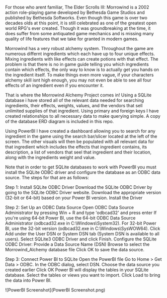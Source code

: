 For those who arent familiar, The Elder Scrolls III: Morrowind is a 2002 action role-playing game developed by Bethesda Game Studios and published by Bethesda Softworks. Even though this game is over two decades olds at this point, it is still celebrated as one of the greatest open world RPG's ever created. Though it was groundbreaking at the time, it does suffer from some antiquated game mechanics and is missing many quality of life features that we take for granted in modern games.

Morrowind has a very robust alchemy system. Throughout the game are numerous differnt ingredients which each have up to four unique effects. Mixing ingredients with like effects can create potions with that effect. The problem is that there is no in game guide telling you which ingredients contain which effects, the only way to know is to actually get you hands on the ingredient itself. To make things even more vague, if your characters alchemy skill isnt high enough, you may not even be able to see all four effects of an ingredient even if you encounter it.

That is where the Morrowind Alchemy Project comes in! Using a SQLite database i have stored all of the relevant data needed for searching ingredients, their effects, weights, values, and the vendors that sell unlimited supplies of that ingredient. Using primary and foreign keys I have created relationships to all necessary data to make querying simple. A copy of the database ERD diagram is included in this repo.

Using PowerBI I have created a dashboard allowing you to search for any ingredient in the game using the search bar/slicer located at the left of the screen. The other visuals will then be populated with all relevant data for that ingredient which includes the effects that ingredient contains, its description, a list of vendors that seel that ingredient and their location, along with the ingredients weight and value.

Note that in order to get SQLite databases to work with PowerBI you must install the SQLite ODBC driver and configure the database as an ODBC data source. The steps for that are as follows:

Step 1: Install SQLite ODBC Driver
Download the SQLite ODBC Driver by going to the SQLite ODBC Driver website.
Download the appropriate version (32-bit or 64-bit) based on your Power BI version.
Install the Driver

Step 2: Set Up an ODBC Data Source
Open ODBC Data Source Administrator by pressing Win + R and type 'odbcad32' and press enter
If you're using 64-bit Power BI, use the 64-bit ODBC Data Source Administrator (odbcad32.exe in C:\Windows\System32).
For 32-bit Power BI, use the 32-bit version (odbcad32.exe in C:\Windows\SysWOW64).
Click Add under the User DSN or System DSN tab (System DSN is available to all users).
Select SQLite3 ODBC Driver and click Finish.
Configure the SQLite ODBC Driver:
Provide a Data Source Name (DSN) 
Browse to select the Morrowind_Alchemy database file
Click OK to save the data source.

Step 3: Connect Power BI to SQLite
Open the PowerBI file
Go to Home > Get Data > ODBC.
In the ODBC dialog, select DSN.
Choose the data source you created earlier
Click OK
Power BI will display the tables in your SQLite database.
Select the tables or views you want to import.
Click Load to bring the data into Power BI.

![PowerBI Screenshot](PowerBI Screenshot.png)
